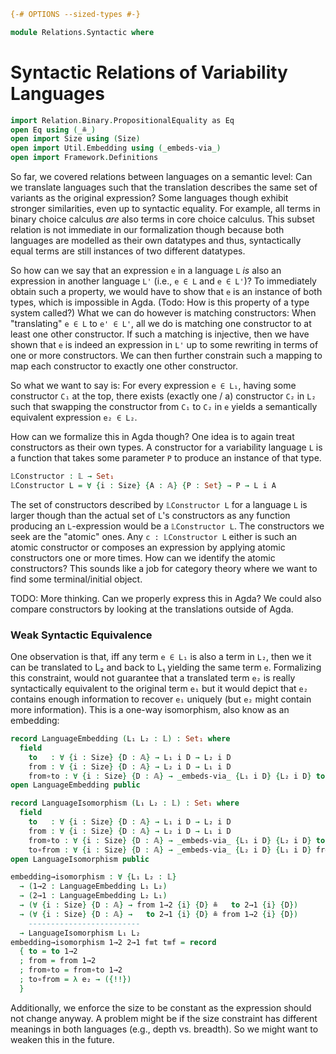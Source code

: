 ```agda
{-# OPTIONS --sized-types #-}

module Relations.Syntactic where
```

# Syntactic Relations of Variability Languages

```agda
import Relation.Binary.PropositionalEquality as Eq
open Eq using (_≗_)
open import Size using (Size)
open import Util.Embedding using (_embeds-via_)
open import Framework.Definitions
```

So far, we covered relations between languages on a semantic level: Can we translate languages such that the translation describes the same set of variants as the original expression?
Some languages though exhibit stronger similarities, even up to syntactic equality.
For example, all terms in binary choice calculus _are_ also terms in core choice calculus.
This subset relation is not immediate in our formalization though because both languages are modelled as their own datatypes and thus, syntactically equal terms are still instances of two different datatypes.

So how can we say that an expression `e` in a language `L` _is_ also an expression in another language `L'` (i.e., `e ∈ L` and `e ∈ L'`)?
To immediately obtain such a property, we would have to show that `e` is an instance of both types, which is impossible in Agda. (Todo: How is this property of a type system called?) What we can do however is matching constructors: When "translating" `e ∈ L` to `e' ∈ L'`, all we do is matching one constructor to at least one other constructor. If such a matching is injective, then we have shown that `e` is indeed an expression in `L'` up to some rewriting in terms of one or more constructors. We can then further constrain such a mapping to map each constructor to exactly one other constructor.

So what we want to say is: For every expression `e ∈ L₁`, having some constructor `C₁` at the top, there exists (exactly one / a) constructor `C₂` in `L₂` such that swapping the constructor from `C₁` to `C₂` in `e` yields a semantically equivalent expression `e₂ ∈ L₂`.

How can we formalize this in Agda though? One idea is to again treat constructors as their own types. A constructor for a variability language `L` is a function that takes some parameter `P` to produce an instance of that type.
```agda
𝕃Constructor : 𝕃 → Set₁
𝕃Constructor L = ∀ {i : Size} {A : 𝔸} {P : Set} → P → L i A
```
The set of constructors described by `𝕃Constructor L` for a language `L` is larger though than the actual set of `L`'s constructors as any function producing an `L`-expression would be a `𝕃Constructor L`. The constructors we seek are the "atomic" ones. Any `c : 𝕃Constructor L` either is such an atomic constructor or composes an expression by applying atomic constructors one or more times. How can we identify the atomic constructors? This sounds like a job for category theory where we want to find some terminal/initial object.

TODO: More thinking. Can we properly express this in Agda? We could also compare constructors by looking at the translations outside of Agda.

### Weak Syntactic Equivalence

One observation is that, iff any term `e ∈ L₁` is also a term in `L₂`, then we it can be translated to L₂ and back to L₁ yielding the same term `e`.
Formalizing this constraint, would not guarantee that a translated term `e₂` is really syntactically equivalent to the original term `e₁` but it would depict that `e₂` contains enough information to recover `e₁` uniquely (but `e₂` might contain more information). This is a one-way isomorphism, also know as an embedding:
```agda
record LanguageEmbedding (L₁ L₂ : 𝕃) : Set₁ where
  field
    to   : ∀ {i : Size} {D : 𝔸} → L₁ i D → L₂ i D
    from : ∀ {i : Size} {D : 𝔸} → L₂ i D → L₁ i D
    from∘to : ∀ {i : Size} {D : 𝔸} → _embeds-via_ {L₁ i D} {L₂ i D} to from
open LanguageEmbedding public

record LanguageIsomorphism (L₁ L₂ : 𝕃) : Set₁ where
  field
    to   : ∀ {i : Size} {D : 𝔸} → L₁ i D → L₂ i D
    from : ∀ {i : Size} {D : 𝔸} → L₂ i D → L₁ i D
    from∘to : ∀ {i : Size} {D : 𝔸} → _embeds-via_ {L₁ i D} {L₂ i D} to from
    to∘from : ∀ {i : Size} {D : 𝔸} → _embeds-via_ {L₂ i D} {L₁ i D} from to
open LanguageIsomorphism public

embedding→isomorphism : ∀ {L₁ L₂ : 𝕃}
  → (1→2 : LanguageEmbedding L₁ L₂)
  → (2→1 : LanguageEmbedding L₂ L₁)
  → (∀ {i : Size} {D : 𝔸} → from 1→2 {i} {D} ≗   to 2→1 {i} {D})
  → (∀ {i : Size} {D : 𝔸} →   to 2→1 {i} {D} ≗ from 1→2 {i} {D})
    -------------------------
  → LanguageIsomorphism L₁ L₂
embedding→isomorphism 1→2 2→1 f≡t t≡f = record
  { to = to 1→2
  ; from = from 1→2
  ; from∘to = from∘to 1→2
  ; to∘from = λ e₂ → ({!!})
  }
```
Additionally, we enforce the size to be constant as the expression should not change anyway. A problem might be if the size constraint has different meanings in both languages (e.g., depth vs. breadth). So we might want to weaken this in the future.

